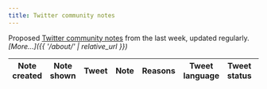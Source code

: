 ```yaml
---
title: Twitter community notes
---
```


Proposed [Twitter community notes](https://twitter.com/i/communitynotes/download-data) from the last week, updated regularly. _[More…]({{ '/about/' | relative_url }})_

<div class="table-responsive">
  <table class="table table-striped" data-order='[[ 0, "desc" ]]'>
    <thead>
      <tr>
        <th>Note created</th>
        <th>Note shown</th>
        <th>Tweet</th>
        <th>Note</th>
        <th>Reasons</th>
        <th>Tweet language</th>
        <th>Tweet status</th>
        <th>Username</th>
        <th>Tweet content</th>
      </tr>
    </thead>
    <tbody>
    </tbody>
  </table>
</div>

<script>
  /*
  This might not be quite right.
  It’s mostly BCP-47, but with some idiosyncracies.
  E.g.:
    * Hebrew is `iw` instead of `he`
    * Indonesian is `in` instead of `id`
    * Haitian Creole is included (`ht`)
  */
  const langLookup = {'af': 'Afrikaans', 'am': 'Amharic', 'ar': 'Arabic', 'arn': 'Mapudungun', 'as': 'Assamese', 'az': 'Azerbaijani', 'ba': 'Bashkir', 'be': 'Belarusian', 'bg': 'Bulgarian', 'bn': 'Bengali', 'bo': 'Tibetan', 'br': 'Breton', 'bs': 'Bosnian', 'ca': 'Catalan', 'co': 'Corsican', 'cs': 'Czech', 'cy': 'Welsh', 'da': 'Danish', 'de': 'German', 'dsb': 'Lower Sorbian', 'dv': 'Divehi', 'el': 'Greek', 'en': 'English', 'es': 'Spanish', 'et': 'Estonian', 'eu': 'Basque', 'fa': 'Persian', 'fi': 'Finnish', 'fil': 'Filipino', 'fo': 'Faroese', 'fr': 'French', 'fy': 'Frisian', 'ga': 'Irish', 'gd': 'Scottish Gaelic', 'gl': 'Galician', 'gsw': 'Swiss German', 'gu': 'Gujarati', 'ha': 'Hausa', 'hi': 'Hindi', 'hr': 'Croatian', 'hrv': 'Serbo-Croatian', 'hsb': 'Upper Sorbian', 'ht': 'Haitian Creole', 'hu': 'Hungarian', 'hy': 'Armenian', 'ig': 'Igbo', 'ii': 'Yi', 'in': 'Indonesian', 'is': 'Icelandic', 'it': 'Italian', 'iu': 'Inuktitut', 'iw': 'Hebrew', 'ja': 'Japanese', 'ka': 'Georgian', 'kk': 'Kazakh', 'kl': 'Greenlandic', 'km': 'Khmer', 'kn': 'Kannada', 'ko': 'Korean', 'kok': 'Konkani', 'kb': 'Kurdi', 'ky': 'Kyrgyz', 'lb': 'Luxembourgish', 'lo': 'Lao', 'lt': 'Lithuanian', 'lv': 'Latvian', 'mi': 'Maori', 'mk': 'Macedonian', 'ml': 'Malayalam', 'mn': 'Mongolian', 'moh': 'Mohawk', 'mr': 'Marathi', 'ms': 'Malay', 'mt': 'Maltese', 'my': 'Burmese', 'nb': 'Norwegian (Bokmål)', 'ne': 'Nepali', 'nl': 'Dutch', 'nn': 'Norwegian (Nynorsk)', 'no': 'Norwegian', 'oc': 'Occitan', 'or': 'Odia', 'pa': 'Punjabi', 'pl': 'Polish', 'prs': 'Dari', 'ps': 'Pashto', 'pt': 'Portuguese', 'quc': 'K\'iche', 'qu': 'Quechua', 'rm': 'Romansh', 'ro': 'Romanian', 'ru': 'Russian', 'rw': 'Kinyarwanda', 'sa': 'Sanskrit', 'sah': 'Yakut', 'se': 'Sami (Northern)', 'si': 'Sinhala', 'sk': 'Slovak', 'sl': 'Slovenian', 'sma': 'Sami (Southern)', 'smj': 'Sami (Lule)', 'smn': 'Sami (Inari)', 'sms': 'Sami (Skolt)', 'sq': 'Albanian', 'sr': 'Serbian', 'st': 'Sesotho', 'sv': 'Swedish', 'sw': 'Kiswahili', 'syc': 'Syriac', 'ta': 'Tamil', 'te': 'Telugu', 'tg': 'Tajik', 'th': 'Thai', 'tk': 'Turkmen', 'tl': 'Tagalog', 'tn': 'Tswana', 'tr': 'Turkish', 'tt': 'Tatar', 'tzm': 'Tamazight', 'ug': 'Uyghur', 'uk': 'Ukrainian', 'ur': 'Urdu', 'uz': 'Uzbek', 'vi': 'Vietnamese', 'wo': 'Wolof', 'xh': 'Xhosa', 'yo': 'Yoruba', 'zh': 'Chinese', 'zu': 'Zulu', 'art': 'X', 'qam': 'X', 'qct': 'X', 'qht': 'X', 'qme': 'X', 'qst': 'X', 'und': 'X', 'zxx': 'X'}
  let table = new DataTable('table', {
    layout: {
      top2Start: 'search',
      top: 'searchPanes',
      topStart: 'info',
      topEnd: 'paging',
      bottomStart: 'info',
      bottom2Start: 'pageLength'
    },
    fixedHeader: true,
    ajax: {
      url: '{{ '/data/notes.json' | relative_url }}',
      dataSrc: ''
    },
    columns: [
      {
        data: 'created_at',
        render: function (data, type, row, meta) {
          if (type !== 'display') {
            return data;
          }
          return '<a href="https://twitter.com/i/birdwatch/t/' + row['tweet_id'] + '" target="_blank">' + luxon.DateTime.fromISO(data).toFormat('d MMM yyyy') + '</a>';
        },
        searchable: false
      },
      {
        data: 'shown',
        defaultContent: '',
        render: function (data, type, row, meta) {
          if (data === undefined) {
            return '';
          }
          if (type !== 'display') {
            return data;
          }
          content = luxon.DateTime.fromISO(data).toFormat('d MMM yyyy')
          if (row['removed']) {
            content += ' (since removed)';
          }
          return content;
        },
        searchable: false
      },
      {
        data: 'tweet_id',
        width: '550px',
        render: function (data, type, row, meta) {
          if (type !== 'display') {
            return data;
          }
          content = row['tweet'] ? row['tweet'] : '';
          return '<blockquote class="twitter-tweet">' + content + '<a href="https://twitter.com/_/status/' + data + '"></a></blockquote>';
        }
      },
      {
        data: 'summary'
      },
      {
        data: 'reasons'
      },
      {
        data: 'lang',
        visible: false,
        defaultContent: '',
        render: function (data, type, row, meta) {
          if (!data) {
            return 'X unknown (deleted tweet)';
          }
          const niceName = langLookup[data];
          if (niceName === 'X') {
            // there are a handful of language codes that are used for
            // esoteric twitter things, including emoji-only tweets (`art`)
            // and hashtag-only tweets (`qht`). We lump these all together
            return 'X special';
          }
          return niceName + ' (' + data + ')';
        }
      },
      {
        data: 'deleted',
        visible: false,
        defaultContent: 0,
        render: function (data, type, row, meta) {
          if (type === 'display') {
            return (data === 1) ? 'Deleted' : 'Published';
          }
          return data;
        }
      },
      {
        data: 'user',
        searchable: true,
        visible: false,
        defaultContent: ''
      },
      {
        data: 'tweet',
        searchable: true,
        visible: false,
        defaultContent: ''
      },
    ],
    drawCallback: function (settings) {
      twttr.widgets.load();
    },
    searchPanes: {
      orderable: false,
      columns: [5, 6],
      preSelect: [
        {
          column: 5,
          rows: ['English (en)', 'X special', 'X unknown (deleted tweet)']
        },
        {
          column: 6,
          rows: [0]
        },
      ],
      initCollapsed: true
    }
  });

  twttr.events.bind(
    'rendered',
    function () {
      table.fixedHeader.adjust();
    }
  );
</script>
